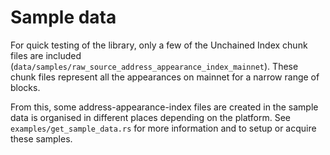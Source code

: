 # Sample data

For quick testing of the library, only a few of the Unchained Index chunk files
are included (`data/samples/raw_source_address_appearance_index_mainnet`).
These chunk files represent
all the appearances on mainnet for a narrow range of blocks.

From this, some address-appearance-index files are created in the
sample data is organised in different places depending on the platform.
See `examples/get_sample_data.rs` for more information and to setup or
acquire these samples.
